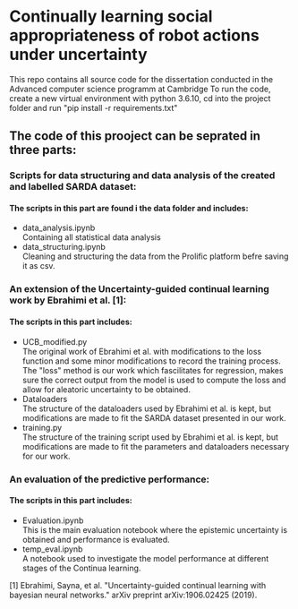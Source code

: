 # Continually learning social appropriateness of robot actions under uncertainty
This repo contains all source code for the dissertation conducted in the Advanced computer science programm at Cambridge
To run the code, create a new virtual environment with python 3.6.10, cd into the project folder and run "pip install -r requirements.txt"

## The code of this prooject can be seprated in three parts:
### Scripts for data structuring and data analysis of the created and labelled SARDA dataset:
#### The scripts in this part are found i the data folder and includes:
- data_analysis.ipynb\
Containing all statistical data analysis
- data_structuring.ipynb\
Cleaning and structuring the data from the Prolific platform befre saving it as csv.
### An extension of the Uncertainty-guided continual learning work by Ebrahimi et al. [1]:
#### The scripts in this part includes:
- UCB_modified.py\
The original work of Ebrahimi et al. with modifications to the loss function and some minor modifications to record the training process. The "loss" method is our 
work which fascilitates for regression, makes sure the correct output from the model is used to compute the loss and allow for aleatoric uncertainty to be obtained.
- Dataloaders\
The structure of the dataloaders used by Ebrahimi et al. is kept, but modifications are made to fit the SARDA dataset presented in our work.
- training.py\
The structure of the training script used by Ebrahimi et al. is kept, but modifications are made to fit the parameters and dataloaders necessary for our work.
### An evaluation of the predictive performance:
#### The scripts in this part includes:
- Evaluation.ipynb\
This is the main evaluation notebook where the epistemic uncertainty is obtained and performance is evaluated.
- temp_eval.ipynb\
A notebook used to investigate the model performance at different stages of the Continua learning.



[1] Ebrahimi, Sayna, et al. "Uncertainty-guided continual learning with bayesian neural networks." arXiv preprint arXiv:1906.02425 (2019).

